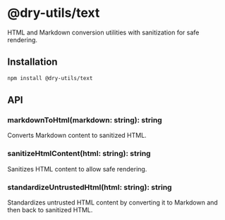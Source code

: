 # @dry-utils/text

HTML and Markdown conversion utilities with sanitization for safe rendering.

## Installation

```bash
npm install @dry-utils/text
```

## API

### markdownToHtml(markdown: string): string

Converts Markdown content to sanitized HTML.

### sanitizeHtmlContent(html: string): string

Sanitizes HTML content to allow safe rendering.

### standardizeUntrustedHtml(html: string): string

Standardizes untrusted HTML content by converting it to Markdown and then back to sanitized HTML.
